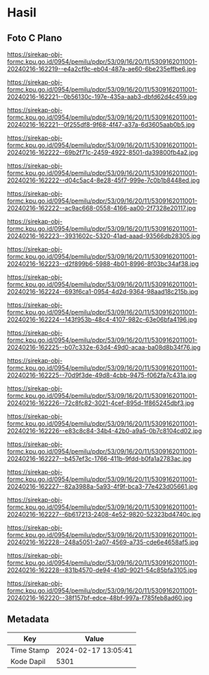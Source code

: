 # Hasil

## Foto C Plano

https://sirekap-obj-formc.kpu.go.id/0954/pemilu/pdpr/53/09/16/20/11/5309162011001-20240216-162219--e4a2cf9c-eb04-487a-ae60-6be235effbe6.jpg

https://sirekap-obj-formc.kpu.go.id/0954/pemilu/pdpr/53/09/16/20/11/5309162011001-20240216-162221--0b56130c-197e-435a-aab3-dbfd62d4c459.jpg

https://sirekap-obj-formc.kpu.go.id/0954/pemilu/pdpr/53/09/16/20/11/5309162011001-20240216-162221--0f255df8-9f68-4f47-a37a-6d3605aab0b5.jpg

https://sirekap-obj-formc.kpu.go.id/0954/pemilu/pdpr/53/09/16/20/11/5309162011001-20240216-162222--69b2f71c-2459-4922-8501-da39800fb4a2.jpg

https://sirekap-obj-formc.kpu.go.id/0954/pemilu/pdpr/53/09/16/20/11/5309162011001-20240216-162222--d04c5ac4-8e28-45f7-999e-7c0b1b8448ed.jpg

https://sirekap-obj-formc.kpu.go.id/0954/pemilu/pdpr/53/09/16/20/11/5309162011001-20240216-162222--ac9ac668-0558-4166-aa00-2f7328e20117.jpg

https://sirekap-obj-formc.kpu.go.id/0954/pemilu/pdpr/53/09/16/20/11/5309162011001-20240216-162223--3931602c-5320-41ad-aaad-93566db28305.jpg

https://sirekap-obj-formc.kpu.go.id/0954/pemilu/pdpr/53/09/16/20/11/5309162011001-20240216-162223--d2f899b6-5988-4b01-8996-8f03bc34af38.jpg

https://sirekap-obj-formc.kpu.go.id/0954/pemilu/pdpr/53/09/16/20/11/5309162011001-20240216-162224--693f6ca1-0954-4d2d-9364-98aad18c215b.jpg

https://sirekap-obj-formc.kpu.go.id/0954/pemilu/pdpr/53/09/16/20/11/5309162011001-20240216-162224--143f953b-48c4-4107-982c-63e06bfa4196.jpg

https://sirekap-obj-formc.kpu.go.id/0954/pemilu/pdpr/53/09/16/20/11/5309162011001-20240216-162225--b07c332e-63d4-49d0-acaa-ba08d8b34f76.jpg

https://sirekap-obj-formc.kpu.go.id/0954/pemilu/pdpr/53/09/16/20/11/5309162011001-20240216-162225--70d9f3de-49d8-4cbb-9475-f062fa7c431a.jpg

https://sirekap-obj-formc.kpu.go.id/0954/pemilu/pdpr/53/09/16/20/11/5309162011001-20240216-162226--72c8fc82-3021-4cef-895d-1f865245dbf3.jpg

https://sirekap-obj-formc.kpu.go.id/0954/pemilu/pdpr/53/09/16/20/11/5309162011001-20240216-162226--e83c8c84-34b4-42b0-a9a5-0b7c8104cd02.jpg

https://sirekap-obj-formc.kpu.go.id/0954/pemilu/pdpr/53/09/16/20/11/5309162011001-20240216-162227--b457ef3c-1766-411b-9fdd-b0fa1a2783ac.jpg

https://sirekap-obj-formc.kpu.go.id/0954/pemilu/pdpr/53/09/16/20/11/5309162011001-20240216-162227--82a3988a-5a93-4f9f-bca3-77e423d05661.jpg

https://sirekap-obj-formc.kpu.go.id/0954/pemilu/pdpr/53/09/16/20/11/5309162011001-20240216-162227--6b617213-2408-4e52-9820-52323bd4740c.jpg

https://sirekap-obj-formc.kpu.go.id/0954/pemilu/pdpr/53/09/16/20/11/5309162011001-20240216-162228--248a5051-2a07-4569-a735-cde6e4658af5.jpg

https://sirekap-obj-formc.kpu.go.id/0954/pemilu/pdpr/53/09/16/20/11/5309162011001-20240216-162228--831b4570-de94-41d0-9021-54c85bfa3105.jpg

https://sirekap-obj-formc.kpu.go.id/0954/pemilu/pdpr/53/09/16/20/11/5309162011001-20240216-162220--38f157bf-edce-48bf-997a-f785feb8ad60.jpg


## Metadata

| Key        | Value               |
| ---------- | ------------------- |
| Time Stamp | 2024-02-17 13:05:41 |
| Kode Dapil | 5301                |



